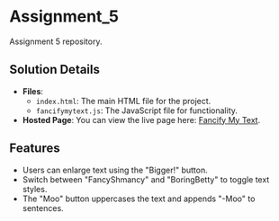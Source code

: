 # Assignment_5

Assignment 5 repository.

## Solution Details
- **Files**:
  - `index.html`: The main HTML file for the project.
  - `fancifymytext.js`: The JavaScript file for functionality.
- **Hosted Page**:
  You can view the live page here: [Fancify My Text](https://Groiky.github.io/Assignment_5/).

## Features
- Users can enlarge text using the "Bigger!" button.
- Switch between "FancyShmancy" and "BoringBetty" to toggle text styles.
- The "Moo" button uppercases the text and appends "-Moo" to sentences.
